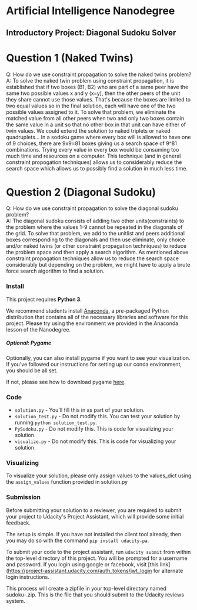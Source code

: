 # Artificial Intelligence Nanodegree
## Introductory Project: Diagonal Sudoku Solver

# Question 1 (Naked Twins)
Q: How do we use constraint propagation to solve the naked twins problem?  
A: To solve the naked twin problem using constraint propagation, it is established that if two boxes (B1, B2) who are part of a same peer have the same two possible values x and y (x=y), then the other peers of the unit they share cannot use those values. That's because the boxes are limited to two equal values so in the final solution, each will have one of the two possible values assigned to it.
To solve that problem, we eliminate the matched value from all other peers when two and only two boxes contain the same value in a unit so that no other box in that unit can have either of twin values. We could extend the solution to naked triplets or naked quadruplets...
In a sodoku game where every box will is allowed to have one of 9 choices, there are 9x9=81 boxes giving us a search space of 9^81 combinations. 
Trying every value in every box would be consuming too much time and resources on a computer. 
This technique (and in general constraint propogation techniques) allows us to considerably reduce the search space which allows us to possibly find a solution in much less time.



# Question 2 (Diagonal Sudoku)
Q: How do we use constraint propagation to solve the diagonal sudoku problem?  
A: The diagonal sudoku consists of adding two other units(constraints) to the problem where the values 1-9 cannot be repeated in the diagonals of the grid.
To solve that problem, we add to the unitlist and peers additional boxes corresponding to the diagonals and then use eliminate, only choice and/or naked twins (or other constraint propagation techniques) to reduce the problem space and then apply a search algorithm.
As mentioned above constraint propogation techniques allow us to reduce the search space considerably but depending on the problem, we might have to apply a brute force search algorithm to find a solution.

### Install

This project requires **Python 3**.

We recommend students install [Anaconda](https://www.continuum.io/downloads), a pre-packaged Python distribution that contains all of the necessary libraries and software for this project. 
Please try using the environment we provided in the Anaconda lesson of the Nanodegree.

##### Optional: Pygame

Optionally, you can also install pygame if you want to see your visualization. If you've followed our instructions for setting up our conda environment, you should be all set.

If not, please see how to download pygame [here](http://www.pygame.org/download.shtml).

### Code

* `solution.py` - You'll fill this in as part of your solution.
* `solution_test.py` - Do not modify this. You can test your solution by running `python solution_test.py`.
* `PySudoku.py` - Do not modify this. This is code for visualizing your solution.
* `visualize.py` - Do not modify this. This is code for visualizing your solution.

### Visualizing

To visualize your solution, please only assign values to the values_dict using the ```assign_values``` function provided in solution.py

### Submission
Before submitting your solution to a reviewer, you are required to submit your project to Udacity's Project Assistant, which will provide some initial feedback.  

The setup is simple.  If you have not installed the client tool already, then you may do so with the command `pip install udacity-pa`.  

To submit your code to the project assistant, run `udacity submit` from within the top-level directory of this project.  You will be prompted for a username and password.  If you login using google or facebook, visit [this link](https://project-assistant.udacity.com/auth_tokens/jwt_login for alternate login instructions.

This process will create a zipfile in your top-level directory named sudoku-<id>.zip.  This is the file that you should submit to the Udacity reviews system.


